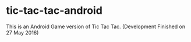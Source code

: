 # tic-tac-tac-android

This is an Android Game version of Tic Tac Tac. (Development Finished on 27 May 2016)


